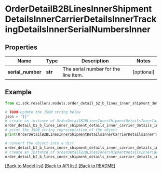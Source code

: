 # OrderDetailB2BLinesInnerShipmentDetailsInnerCarrierDetailsInnerTrackingDetailsInnerSerialNumbersInner


## Properties

Name | Type | Description | Notes
------------ | ------------- | ------------- | -------------
**serial_number** | **str** | The serial number for the line item. | [optional] 

## Example

```python
from xi.sdk.resellers.models.order_detail_b2_b_lines_inner_shipment_details_inner_carrier_details_inner_tracking_details_inner_serial_numbers_inner import OrderDetailB2BLinesInnerShipmentDetailsInnerCarrierDetailsInnerTrackingDetailsInnerSerialNumbersInner

# TODO update the JSON string below
json = "{}"
# create an instance of OrderDetailB2BLinesInnerShipmentDetailsInnerCarrierDetailsInnerTrackingDetailsInnerSerialNumbersInner from a JSON string
order_detail_b2_b_lines_inner_shipment_details_inner_carrier_details_inner_tracking_details_inner_serial_numbers_inner_instance = OrderDetailB2BLinesInnerShipmentDetailsInnerCarrierDetailsInnerTrackingDetailsInnerSerialNumbersInner.from_json(json)
# print the JSON string representation of the object
print(OrderDetailB2BLinesInnerShipmentDetailsInnerCarrierDetailsInnerTrackingDetailsInnerSerialNumbersInner.to_json())

# convert the object into a dict
order_detail_b2_b_lines_inner_shipment_details_inner_carrier_details_inner_tracking_details_inner_serial_numbers_inner_dict = order_detail_b2_b_lines_inner_shipment_details_inner_carrier_details_inner_tracking_details_inner_serial_numbers_inner_instance.to_dict()
# create an instance of OrderDetailB2BLinesInnerShipmentDetailsInnerCarrierDetailsInnerTrackingDetailsInnerSerialNumbersInner from a dict
order_detail_b2_b_lines_inner_shipment_details_inner_carrier_details_inner_tracking_details_inner_serial_numbers_inner_from_dict = OrderDetailB2BLinesInnerShipmentDetailsInnerCarrierDetailsInnerTrackingDetailsInnerSerialNumbersInner.from_dict(order_detail_b2_b_lines_inner_shipment_details_inner_carrier_details_inner_tracking_details_inner_serial_numbers_inner_dict)
```
[[Back to Model list]](../README.md#documentation-for-models) [[Back to API list]](../README.md#documentation-for-api-endpoints) [[Back to README]](../README.md)



